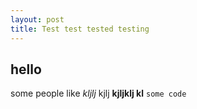 ```yaml
---
layout: post
title: Test test tested testing
---
```


## hello
some people like *kljlj* kjlj **kjljklj kl**
```some code```